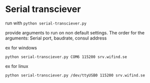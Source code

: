 # Serial transciever
run with `python serial-transciever.py`

provide arguments to run on non default settings.
The order for the arguments:
Serial port, baudrate, consul address

ex for windows
```
python serial-transciever.py COM6 115200 srv.wifind.se
```

ex for linux
```
python serial-transciever.py /dev/ttyUSB0 115200 srv.wifind.se
```
